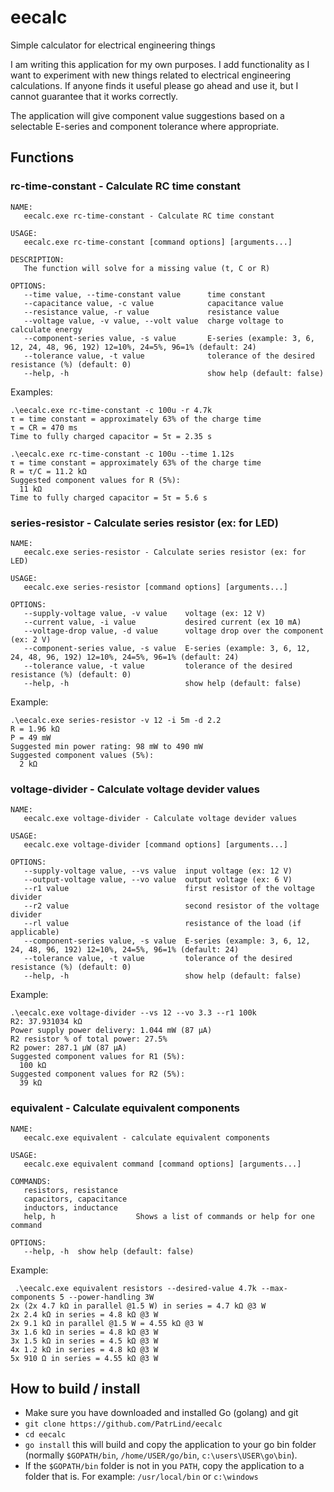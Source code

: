 # eecalc

Simple calculator for electrical engineering things

I am writing this application for my own purposes. I add functionality as I want to experiment with new things related to electrical engineering calculations.
If anyone finds it useful please go ahead and use it, but I cannot guarantee that it works correctly.

The application will give component value suggestions based on a selectable E-series and component tolerance where appropriate.

## Functions

### rc-time-constant - Calculate RC time constant

```text
NAME:
   eecalc.exe rc-time-constant - Calculate RC time constant

USAGE:
   eecalc.exe rc-time-constant [command options] [arguments...]

DESCRIPTION:
   The function will solve for a missing value (t, C or R)

OPTIONS:
   --time value, --time-constant value      time constant
   --capacitance value, -c value            capacitance value
   --resistance value, -r value             resistance value
   --voltage value, -v value, --volt value  charge voltage to calculate energy
   --component-series value, -s value       E-series (example: 3, 6, 12, 24, 48, 96, 192) 12=10%, 24=5%, 96=1% (default: 24)
   --tolerance value, -t value              tolerance of the desired resistance (%) (default: 0)
   --help, -h                               show help (default: false)
```

Examples:

```text
.\eecalc.exe rc-time-constant -c 100u -r 4.7k
τ = time constant = approximately 63% of the charge time
τ = CR = 470 ms
Time to fully charged capacitor = 5τ = 2.35 s
```

```text
.\eecalc.exe rc-time-constant -c 100u --time 1.12s
τ = time constant = approximately 63% of the charge time
R = τ/C = 11.2 kΩ
Suggested component values for R (5%):
  11 kΩ
Time to fully charged capacitor = 5τ = 5.6 s
```

### series-resistor - Calculate series resistor (ex: for LED)

```text
NAME:
   eecalc.exe series-resistor - Calculate series resistor (ex: for LED)

USAGE:
   eecalc.exe series-resistor [command options] [arguments...]

OPTIONS:
   --supply-voltage value, -v value    voltage (ex: 12 V)
   --current value, -i value           desired current (ex 10 mA)
   --voltage-drop value, -d value      voltage drop over the component (ex: 2 V)
   --component-series value, -s value  E-series (example: 3, 6, 12, 24, 48, 96, 192) 12=10%, 24=5%, 96=1% (default: 24)
   --tolerance value, -t value         tolerance of the desired resistance (%) (default: 0)
   --help, -h                          show help (default: false)
```

Example:

```text
.\eecalc.exe series-resistor -v 12 -i 5m -d 2.2
R = 1.96 kΩ
P = 49 mW
Suggested min power rating: 98 mW to 490 mW
Suggested component values (5%):
  2 kΩ
```

### voltage-divider - Calculate voltage devider values

```text
NAME:
   eecalc.exe voltage-divider - Calculate voltage devider values

USAGE:
   eecalc.exe voltage-divider [command options] [arguments...]

OPTIONS:
   --supply-voltage value, --vs value  input voltage (ex: 12 V)
   --output-voltage value, --vo value  output voltage (ex: 6 V)
   --r1 value                          first resistor of the voltage divider
   --r2 value                          second resistor of the voltage divider
   --rl value                          resistance of the load (if applicable)
   --component-series value, -s value  E-series (example: 3, 6, 12, 24, 48, 96, 192) 12=10%, 24=5%, 96=1% (default: 24)
   --tolerance value, -t value         tolerance of the desired resistance (%) (default: 0)
   --help, -h                          show help (default: false)
```

Example:

```text
.\eecalc.exe voltage-divider --vs 12 --vo 3.3 --r1 100k
R2: 37.931034 kΩ
Power supply power delivery: 1.044 mW (87 µA)
R2 resistor % of total power: 27.5%
R2 power: 287.1 µW (87 µA)
Suggested component values for R1 (5%):
  100 kΩ
Suggested component values for R2 (5%):
  39 kΩ
```

### equivalent - Calculate equivalent components

```text
NAME:
   eecalc.exe equivalent - calculate equivalent components

USAGE:
   eecalc.exe equivalent command [command options] [arguments...]

COMMANDS:
   resistors, resistance
   capacitors, capacitance
   inductors, inductance
   help, h                  Shows a list of commands or help for one command

OPTIONS:
   --help, -h  show help (default: false)
```

Example:

```text
 .\eecalc.exe equivalent resistors --desired-value 4.7k --max-components 5 --power-handling 3W
2x (2x 4.7 kΩ in parallel @1.5 W) in series = 4.7 kΩ @3 W
2x 2.4 kΩ in series = 4.8 kΩ @3 W
2x 9.1 kΩ in parallel @1.5 W = 4.55 kΩ @3 W
3x 1.6 kΩ in series = 4.8 kΩ @3 W
3x 1.5 kΩ in series = 4.5 kΩ @3 W
4x 1.2 kΩ in series = 4.8 kΩ @3 W
5x 910 Ω in series = 4.55 kΩ @3 W
```

## How to build / install

- Make sure you have downloaded and installed Go (golang) and git
- `git clone https://github.com/PatrLind/eecalc`
- `cd eecalc`
- `go install` this will build and copy the application to your go bin folder (normally `$GOPATH/bin`, `/home/USER/go/bin`, `c:\users\USER\go\bin`).
- If the `$GOPATH/bin` folder is not in you `PATH`, copy the application to a folder that is. For example: `/usr/local/bin` or `c:\windows`
